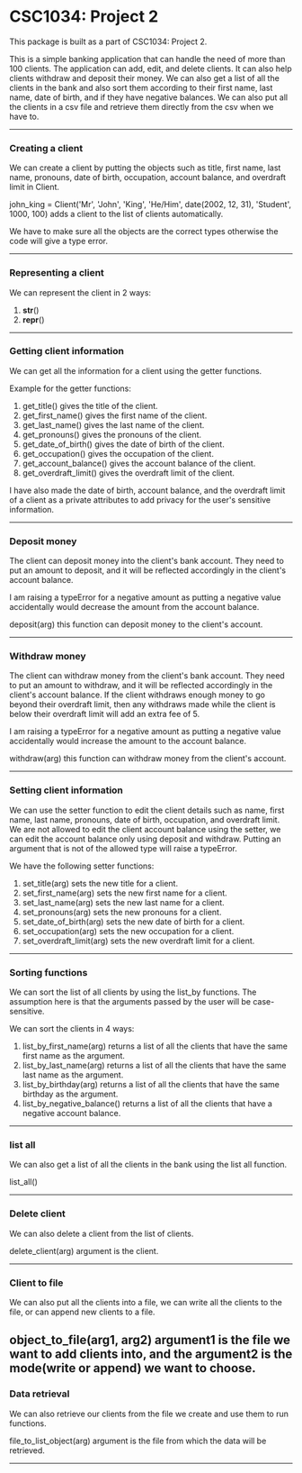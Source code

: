 # CSC1034: Project 2

This package is built as a part of CSC1034: Project 2.

This is a simple banking application that can handle the need of more than 100 clients. The application can add, 
edit, and delete clients. It can also help clients withdraw and deposit their money. We can also
get a list of all the clients in the bank and also sort them according to their first name, last name,
date of birth, and if they have negative balances. We can also put all the clients in a csv file and retrieve them
directly from the csv when we have to.

---

### Creating a client
We can create a client by putting the objects such as title, first name, last name, pronouns, date of birth,
occupation, account balance, and overdraft limit in Client.

john_king = Client('Mr', 'John', 'King', 'He/Him', date(2002, 12, 31), 'Student', 1000, 100) adds a client to 
the list of clients automatically.

We have to make sure all the objects are the correct types otherwise the code will give a type error.

---

### Representing a client
We can represent the client in 2 ways:
1. __str__() 
2. __repr__() 

---
### Getting client information
We can get all the information for a client using the getter functions.


Example for the getter functions:
1. get_title() gives the title of the client.
2. get_first_name() gives the first name of the client.
3. get_last_name() gives the last name of the client.
4. get_pronouns() gives the pronouns of the client.
5. get_date_of_birth() gives the date of birth of the client.
6. get_occupation() gives the occupation of the client.
7. get_account_balance() gives the account balance of the client.
8. get_overdraft_limit() gives the overdraft limit of the client.

I have also made the date of birth, account balance, and the overdraft limit of a client as a private 
attributes to add privacy for the user's sensitive information.

---

### Deposit money
The client can deposit money into the client's bank account. They need to put an amount to deposit, and 
it will be reflected accordingly in the client's account balance.

I am raising a typeError for a negative amount as putting a negative value accidentally would 
decrease the amount from the account balance.

deposit(arg) this function can deposit money to the client's account.

---

### Withdraw money
The client can withdraw money from the client's bank account. They need to put an amount to withdraw,
and it will be reflected accordingly in the client's account balance. If the client withdraws 
enough money to go beyond their overdraft limit, then any withdraws made while the client is below their 
overdraft limit will add an extra fee of 5.

I am raising a typeError for a negative amount as putting a negative value accidentally would
increase the amount to the account balance.

withdraw(arg) this function can withdraw money from the client's account.

---

### Setting client information
We can use the setter function to edit the client details such as name, first name, last name, 
pronouns, date of birth, occupation, and overdraft limit. We are not allowed to edit the client 
account balance using the setter, we can edit the account balance only using deposit and withdraw.
Putting an argument that is not of the allowed type will raise a typeError.

We have the following setter functions:
1. set_title(arg) sets the new title for a client.
2. set_first_name(arg) sets the new first name for a client.
3. set_last_name(arg) sets the new last name for a client.
4. set_pronouns(arg) sets the new pronouns for a client.
5. set_date_of_birth(arg) sets the new date of birth for a client.
6. set_occupation(arg) sets the new occupation for a client.
7. set_overdraft_limit(arg) sets the new overdraft limit for a client.
---

### Sorting functions
We can sort the list of all clients by using the list_by functions. The assumption here is that
the arguments passed by the user will be case-sensitive.

We can sort the clients in 4 ways:
1. list_by_first_name(arg) returns a list of all the clients that have the same first name as the argument. 
2. list_by_last_name(arg) returns a list of all the clients that have the same last name as the argument.
3. list_by_birthday(arg) returns a list of all the clients that have the same birthday as the argument.
4. list_by_negative_balance() returns a list of all the clients that have a negative account balance.
---

### list all
We can also get a list of all the clients in the bank using the list all function.

list_all()

---

### Delete client
We can also delete a client from the list of clients. 

delete_client(arg) argument is the client.

---

### Client to file
We can also put all the clients into a file, we can write all the clients to the file, or can append 
new clients to a file.

object_to_file(arg1, arg2) argument1 is the file we want to add clients into, and the argument2 is the 
mode(write or append) we want to choose.
---

### Data retrieval
We can also retrieve our clients from the file we create and use them to run functions.

file_to_list_object(arg) argument is the file from which the data will be retrieved.

---
